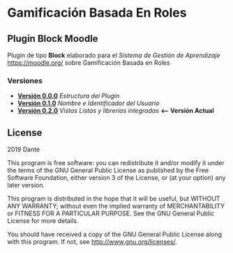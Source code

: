 # Gamificación Basada En Roles #
## Plugin Block Moodle ##

Plugin de tipo **Block** elaborado para el *Sistema de Gestión de Aprendizaje* <https://moodle.org/> sobre Gamificación Basada en Roles

### Versiones ###
- **[Versión 0.0.0](https://github.com/DanteJSaavedra/Gamification_Plugin/releases/tag/v0.0.0)** _Estructura del Plugin_ 
- **[Versión 0.1.0](https://github.com/DanteJSaavedra/Gamification_Plugin/releases/tag/v0.1.0)** _Nombre e Identificador del Usuario_ 
- **[Versión 0.2.0](https://github.com/DanteJSaavedra/Gamification_Plugin/releases/tag/v0.2.0)** _Vistas Listas y librerias integradas_ **<-- Versión Actual**
## License ##
2019 Dante

This program is free software: you can redistribute it and/or modify it under
the terms of the GNU General Public License as published by the Free Software
Foundation, either version 3 of the License, or (at your option) any later
version.

This program is distributed in the hope that it will be useful, but WITHOUT ANY
WARRANTY; without even the implied warranty of MERCHANTABILITY or FITNESS FOR A
PARTICULAR PURPOSE.  See the GNU General Public License for more details.

You should have received a copy of the GNU General Public License along with
this program.  If not, see <http://www.gnu.org/licenses/>.

